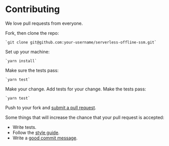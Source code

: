 # Contributing

We love pull requests from everyone.

Fork, then clone the repo:

    `git clone git@github.com:your-username/serverless-offline-ssm.git`

Set up your machine:

    `yarn install`

Make sure the tests pass:

    `yarn test`

Make your change. Add tests for your change. Make the tests pass:

    `yarn test`

Push to your fork and [submit a pull request][pr].

[pr]: https://github.com/janders223/serverless-offline-ssm/compare/

Some things that will increase the chance that your pull request is accepted:

* Write tests.
* Follow the [style guide][style].
* Write a [good commit message][commit].

[style]: https://github.com/airbnb/javascript
[commit]: http://tbaggery.com/2008/04/19/a-note-about-git-commit-messages.html
